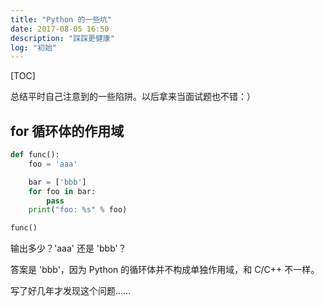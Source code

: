 ```yaml
---
title: "Python 的一些坑"
date: 2017-08-05 16:50
description: "踩踩更健康"
log: "初始"
---
```


[TOC]

总结平时自己注意到的一些陷阱。以后拿来当面试题也不错：）


## for 循环体的作用域

```python
def func():
    foo = 'aaa'

    bar = ['bbb']
    for foo in bar:
        pass
    print("foo: %s" % foo)

func()
```

输出多少？'aaa' 还是 'bbb'？

答案是 'bbb'，因为 Python 的循环体并不构成单独作用域，和 C/C++ 不一样。

写了好几年才发现这个问题……
